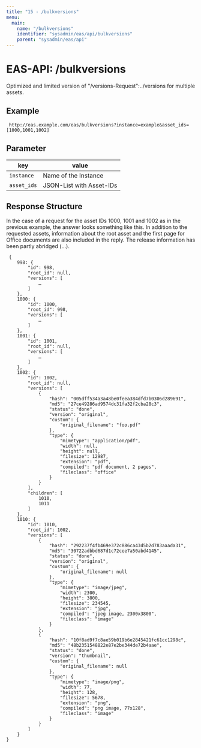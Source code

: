 ```yaml
---
title: "15 - /bulkversions"
menu:
  main:
    name: "/bulkversions"
    identifier: "sysadmin/eas/api/bulkversions"
    parent: "sysadmin/eas/api"
---
```

#  EAS-API: /bulkversions

Optimized and limited version of "/versions-Request":../versions for multiple assets.


##  Example

~~~
 http://eas.example.com/eas/bulkversions?instance=example&asset_ids=[1000,1001,1002]
~~~


##  Parameter


|key|value|
|---|---|
|`instance`          |Name of the Instance|
|`asset_ids`         |JSON-List with Asset-IDs|

##  Response Structure

In the case of a request for the asset IDs 1000, 1001 and 1002 as in the previous example, the answer looks something like this. In addition to the requested assets, information about the root asset and the first page for Office documents are also included in the reply. The release information has been partly abridged (...).

~~~
 {
    998: {
        "id": 998,
        "root_id": null,
        "versions": [
            …
        ]
    },
    1000: {
        "id": 1000,
        "root_id": 998,
        "versions": [
            …
        ]
    },
    1001: {
        "id": 1001,
        "root_id": null,
        "versions": [
            …
        ]
    },
    1002: {
        "id": 1002,
        "root_id": null,
        "versions": [
            {
                "hash": "005dff534a3a48be0feea384dfd7b0306d289691",
                "md5": "27ce49286ad9574dc31fa32f2cba28c3",
                "status": "done",
                "version": "original",
                "custom": {
                    "original_filename": "foo.pdf"
                },
                "type": {
                    "mimetype": "application/pdf",
                    "width": null,
                    "height": null,
                    "filesize": 12987,
                    "extension": "pdf",
                    "compiled": "pdf document, 2 pages",
                    "fileclass": "office"
                }
            }
        ],
        "children": [
            1010,
            1011
        ]
    },
    1010: {
        "id": 1010,
        "root_id": 1002,
        "versions": [
            {
                "hash": "292237f4fb469e372c886ca43d5b2d783aaada31",
                "md5": "30722adbbd687d1c72cee7a50abd4145",
                "status": "done",
                "version": "original",
                "custom": {
                    "original_filename": null
                },
                "type": {
                    "mimetype": "image/jpeg",
                    "width": 2300,
                    "height": 3800,
                    "filesize": 234545,
                    "extension": "jpg",
                    "compiled": "jpeg image, 2300x3800",
                    "fileclass": "image"
                }
            },
            {
                "hash": "10f8ad9f7c8ae59b019b6e2845421fc61cc1298c",
                "md5": "48b2351548822e87e2be344de72b4aae",
                "status": "done",
                "version": "thumbnail",
                "custom": {
                    "original_filename": null
                },
                "type": {
                    "mimetype": "image/png",
                    "width": 77,
                    "height": 128,
                    "filesize": 5678,
                    "extension": "png",
                    "compiled": "png image, 77x128",
                    "fileclass": "image"
                }
            }
        ]
    }
}
~~~
